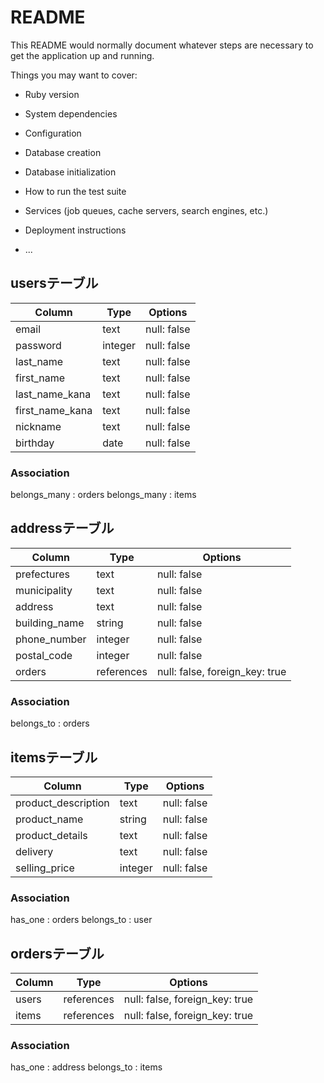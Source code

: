 # README

This README would normally document whatever steps are necessary to get the
application up and running.

Things you may want to cover:

* Ruby version

* System dependencies

* Configuration

* Database creation

* Database initialization

* How to run the test suite

* Services (job queues, cache servers, search engines, etc.)

* Deployment instructions

* ...


## usersテーブル

| Column          | Type    | Options     |
| --------------- | ------- | ----------- |
| email           | text    | null: false |
| password        | integer | null: false |
| last_name       | text    | null: false |
| first_name      | text    | null: false |
| last_name_kana  | text    | null: false |
| first_name_kana | text    | null: false |
| nickname        | text    | null: false |
| birthday        | date    | null: false |

### Association
belongs_many : orders
belongs_many : items


 ## addressテーブル

| Column        | Type          | Options                        |
| ------------- | ------------- | ------------------------------ |
| prefectures   | text          | null: false                    |
| municipality  | text          | null: false                    |
| address       | text          | null: false                    |
| building_name | string        | null: false                    | 
| phone_number  | integer       | null: false                    |
| postal_code   | integer       | null: false                    |
| orders        | references    | null: false, foreign_key: true |

### Association
belongs_to : orders


## itemsテーブル


| Column                | Type    | Options     |
| --------------------- | ------- | ----------- |
| product_description   | text    | null: false |
| product_name          | string  | null: false |
| product_details       | text    | null: false |
| delivery              | text    | null: false |
| selling_price         | integer | null: false |


### Association
has_one : orders
belongs_to : user



## ordersテーブル


| Column | Type       | Options                        |
| ------ | ---------- | ------------------------------ |
| users  | references | null: false, foreign_key: true |
| items  | references | null: false, foreign_key: true |


### Association
has_one : address
belongs_to : items

